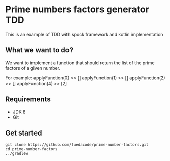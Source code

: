 # Prime numbers factors generator TDD

This is an example of TDD with spock framework and kotlin implementation

## What we want to do?
We want to implement a function that should return the list of the prime factors of a given number.

For example:
applyFunction(0)    >> []
applyFunction(1)    >> []
applyFunction(2)    >> []
applyFunction(4)    >> [2]

## Requirements

* JDK 8
* Git

## Get started

```
git clone https://github.com/fuedacode/prime-number-factors.git
cd prime-number-factors
../gradlew
```
